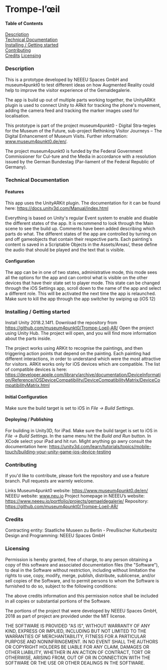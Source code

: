 # Trompe-l’œil

#### Table of Contents  
[Description](#Description)  
[Technical Documentation](#Technical-Documentation)  
[Installing / Getting started](#nstalling--getting-started)  
[Contributing](#Contributing)  
[Credits](#Credits) 
[Licensing](#Licensing) 

### Description
This is a prototype developed by NEEEU Spaces GmbH and museum4punkt0 to test different ideas on how Augmented Reality could help to improve the visitor experience of the Gemaldegalerie.

The app is build up out of multiple parts working together, the UnityARKit plugin is used to connect Unity to ARkit for tracking the phone's movement, adding the camera feed and tracking the marker images used for localisation.

This prototype is part of the project museum4punkt0 - Digital Stra-tegies for the Museum of the Future, sub-project Rethinking Visitor Journeys – The Digital Enhancement of Museum Visits. Further information: www.museum4punkt0.de/en/.  

The project museum4punkt0 is funded by the Federal Government Commissioner for Cul-ture and the Media in accordance with a resolution issued by the German Bundestag (Par-liament of the Federal Republic of Germany).

### Technical Documentation
#### Features
This app uses the UnityARKit plugin. The documentation for it can be found here:
https://docs.unity3d.com/Manual/index.html

Everything is based on Unity's regular Event system to enable and disable the different states of the app. It is recommend to look through the Main scene to see the build up. Comments have been added describing which parts do what.
The different states of the app are controlled by turning on and off gameobjects that contain their respective parts.
Each painting's content is saved in a Scriptable Objects in the Assets/Areas/, these define the audio that should be played and the text that is visible.

#### Configuration
The app can be in one of two states, administrative mode, this mode sees all the options for the app and can control what is visible on the other devices that have their state set to player mode.
This state can be changed through the iOS Settings app, scroll down to the name of the app and select a different role. This will be activated the next time the app is relaunched. Make sure to kill the app through the app switcher by swiping up (iOS 12)

### Installing / Getting started
Install Unity 2018.2.14f1.
Download the repository from
https://github.com/museum4punkt0/Trompe-Loeil-AR/
Open the project using Unity Hub.
The project will open, and you will find more information about the parts inside.

The project works using ARKit to recognise the paintings, and then triggering action points that depend on the painting. Each painting had different interactions, in order to understand which were the most attractive for visitors.
ARKit works only for iOS devices which are compatible.
The list of compatible devices is here:
https://developer.apple.com/library/archive/documentation/DeviceInformation/Reference/iOSDeviceCompatibility/DeviceCompatibilityMatrix/DeviceCompatibilityMatrix.html

#### Initial Configuration
Make sure the build target is set to iOS in *File -> Build Settings*.

#### Deploying / Publishing
For building in Unity3D, for iPad.
Make sure the build target is set to iOS in *File -> Build Settings*.
In the same menu hit the *Build and Run* button.
In XCode select your iPad and hit run.
Might anything go awry consult the documentation here:
https://unity3d.com/learn/tutorials/topics/mobile-touch/building-your-unity-game-ios-device-testing

### Contributing
If you'd like to contribute, please fork the repository and use a feature branch. Pull requests are warmly welcome.

Links
Museum4punkt0 website: https://www.museum4punkt0.de/en/
NEEEU website: www.neu.io
Project homepage in NEEEU’s website: https://www.neeeu.io/portfolio/projects/gemaeldegalerie/
Repository: https://github.com/museum4punkt0/Trompe-Loeil-AR/

### Credits
Contracting entity: Staatliche Museen zu Berlin - Preußischer Kulturbesitz
Design and Programming: NEEEU Spaces GmbH

### Licensing
Permission is hereby granted, free of charge, to any person obtaining a copy
of this software and associated documentation files (the "Software"), to deal
in the Software without restriction, including without limitation the rights
to use, copy, modify, merge, publish, distribute, sublicense, and/or sell
copies of the Software, and to permit persons to whom the Software is
furnished to do so, subject to the following conditions:

The above credits information and this permission notice shall be included in all
copies or substantial portions of the Software.

The portions of the project that were developed by NEEEU Spaces GmbH, 
2018 as part of project are provided under the MIT license.

THE SOFTWARE IS PROVIDED "AS IS", WITHOUT WARRANTY OF ANY KIND, EXPRESS OR
IMPLIED, INCLUDING BUT NOT LIMITED TO THE WARRANTIES OF MERCHANTABILITY,
FITNESS FOR A PARTICULAR PURPOSE AND NONINFRINGEMENT. IN NO EVENT SHALL THE
AUTHORS OR COPYRIGHT HOLDERS BE LIABLE FOR ANY CLAIM, DAMAGES OR OTHER
LIABILITY, WHETHER IN AN ACTION OF CONTRACT, TORT OR OTHERWISE, ARISING FROM,
OUT OF OR IN CONNECTION WITH THE SOFTWARE OR THE USE OR OTHER DEALINGS IN THE
SOFTWARE.
